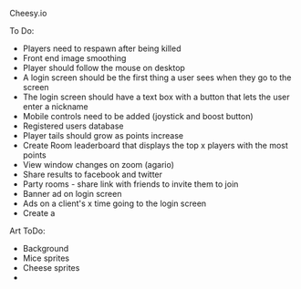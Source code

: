 Cheesy.io

To Do:
- Players need to respawn after being killed
- Front end image smoothing
- Player should follow the mouse on desktop
- A login screen should be the first thing a user sees when they go to the screen
- The login screen should have a text box with a button that lets the user enter a nickname
- Mobile controls need to be added (joystick and boost button)
- Registered users database
- Player tails should grow as points increase
- Create Room leaderboard that displays the top x players with the most points
- View window changes on zoom (agario)
- Share results to facebook and twitter
- Party rooms - share link with friends to invite them to join
- Banner ad on login screen
- Ads on a client's x time going to the login screen
- Create a 

Art ToDo:
- Background
- Mice sprites
- Cheese sprites
-
